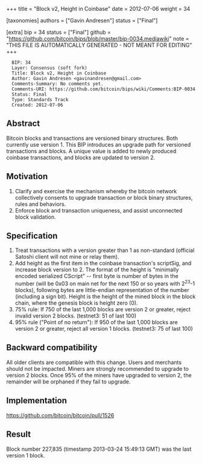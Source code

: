 
+++
title = "Block v2, Height in Coinbase"
date = 2012-07-06
weight = 34

[taxonomies]
authors = ["Gavin Andresen"]
status = ["Final"]

[extra]
bip = 34
status = ["Final"]
github = "https://github.com/bitcoin/bips/blob/master/bip-0034.mediawiki"
note = "THIS FILE IS AUTOMATICALLY GENERATED - NOT MEANT FOR EDITING"
+++

```
  BIP: 34
  Layer: Consensus (soft fork)
  Title: Block v2, Height in Coinbase
  Author: Gavin Andresen <gavinandresen@gmail.com>
  Comments-Summary: No comments yet.
  Comments-URI: https://github.com/bitcoin/bips/wiki/Comments:BIP-0034
  Status: Final
  Type: Standards Track
  Created: 2012-07-06
```

<h2>Abstract</h2>


Bitcoin blocks and transactions are versioned binary structures. Both currently use version 1. This BIP introduces an upgrade path for versioned transactions and blocks. A unique value is added to newly produced coinbase transactions, and blocks are updated to version 2.

<h2>Motivation</h2>


1.  Clarify and exercise the mechanism whereby the bitcoin network collectively consents to upgrade transaction or block binary structures, rules and behaviors.
1.  Enforce block and transaction uniqueness, and assist unconnected block validation.


<h2>Specification</h2>


1.  Treat transactions with a version greater than 1 as non-standard (official Satoshi client will not mine or relay them).
1.  Add height as the first item in the coinbase transaction's scriptSig, and increase block version to 2. The format of the height is "minimally encoded serialized CScript" -- first byte is number of bytes in the number (will be 0x03 on main net for the next 150 or so years with 2<sup>23</sup>-1 blocks), following bytes are little-endian representation of the number (including a sign bit).  Height is the height of the mined block in the block chain, where the genesis block is height zero (0).
1.  75% rule: If 750 of the last 1,000 blocks are version 2 or greater, reject invalid version 2 blocks. (testnet3: 51 of last 100)
1.  95% rule ("Point of no return"): If 950 of the last 1,000 blocks are version 2 or greater, reject all version 1 blocks. (testnet3: 75 of last 100)


<h2>Backward compatibility</h2>


All older clients are compatible with this change. Users and merchants should not be impacted. Miners are strongly recommended to upgrade to version 2 blocks. Once 95% of the miners have upgraded to version 2, the remainder will be orphaned if they fail to upgrade.

<h2>Implementation</h2>


https://github.com/bitcoin/bitcoin/pull/1526

<h2>Result</h2>


Block number 227,835 (timestamp 2013-03-24 15:49:13 GMT) was the last version 1 block.
